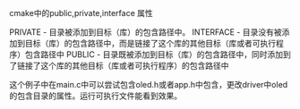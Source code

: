 cmake中的public,private,interface 属性

PRIVATE - 目录被添加到目标（库）的包含路径中。
INTERFACE - 目录没有被添加到目标（库）的包含路径中，而是链接了这个库的其他目标（库或者可执行程序）包含路径中
PUBLIC - 目录既被添加到目标（库）的包含路径中，同时添加到了链接了这个库的其他目标（库或者可执行程序）的包含路径中


这个例子中在main.c中可以尝试包含oled.h或者app.h中包含，更改driver中oled的包含目录的属性。运行可执行文件能看到效果。